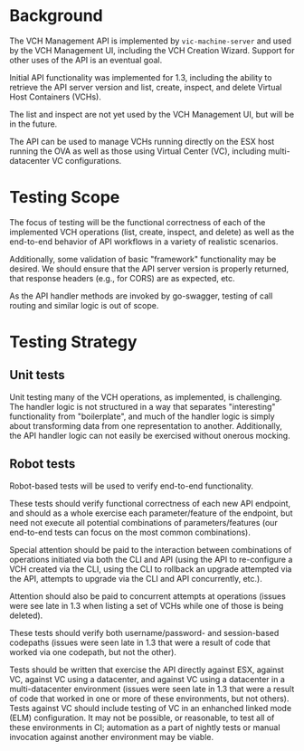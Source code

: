 Background
==========

The VCH Management API is implemented by `vic-machine-server` and used by the VCH Management UI, including the VCH Creation Wizard. Support for other uses of the API is an eventual goal.

Initial API functionality was implemented for 1.3, including the ability to retrieve the API server version and list, create, inspect, and delete Virtual Host Containers (VCHs).

The list and inspect are not yet used by the VCH Management UI, but will be in the future.

The API can be used to manage VCHs running directly on the ESX host running the OVA as well as those using Virtual Center (VC), including multi-datacenter VC configurations.


Testing Scope
=============

The focus of testing will be the functional correctness of each of the implemented VCH operations (list, create, inspect, and delete) as well as the end-to-end behavior of API workflows in a variety of realistic scenarios.

Additionally, some validation of basic "framework" functionality may be desired. We should ensure that the API server version is properly returned, that response headers (e.g., for CORS) are as expected, etc.

As the API handler methods are invoked by go-swagger, testing of call routing and similar logic is out of scope.


Testing Strategy
================

Unit tests
----------

Unit testing many of the VCH operations, as implemented, is challenging. The handler logic is not structured in a way that separates "interesting" functionality from "boilerplate", and much of the handler logic is simply about transforming data from one representation to another. Additionally, the API handler logic can not easily be exercised without onerous mocking.


Robot tests
-----------

Robot-based tests will be used to verify end-to-end functionality.

These tests should verify functional correctness of each new API endpoint, and should as a whole exercise each parameter/feature of the endpoint, but need not execute all potential combinations of parameters/features (our end-to-end tests can focus on the most common combinations).

Special attention should be paid to the interaction between combinations of operations initiated via both the CLI and API (using the API to re-configure a VCH created via the CLI, using the CLI to rollback an upgrade attempted via the API, attempts to upgrade via the CLI and API concurrently, etc.).

Attention should also be paid to concurrent attempts at operations (issues were see late in 1.3 when listing a set of VCHs while one of those is being deleted).

These tests should verify both username/password- and session-based codepaths (issues were seen late in 1.3 that were a result of code that worked via one codepath, but not the other).

Tests should be written that exercise the API directly against ESX, against VC, against VC using a datacenter, and against VC using a datacenter in a multi-datacenter environment (issues were seen late in 1.3 that were a result of code that worked in one or more of these environments, but not others). Tests against VC should include testing of VC in an enhanched linked mode (ELM) configuration. It may not be possible, or reasonable, to test all of these environments in CI; automation as a part of nightly tests or manual invocation against another environment may be viable.

